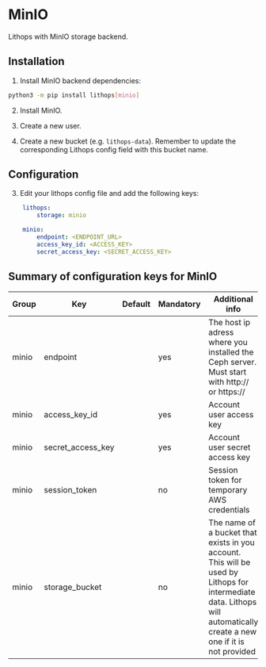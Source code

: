 # MinIO

Lithops with MinIO storage backend.


## Installation

1. Install MinIO backend dependencies:

```bash
python3 -m pip install lithops[minio]
```

2. Install MinIO.

3. Create a new user.

4. Create a new bucket (e.g. `lithops-data`). Remember to update the corresponding Lithops config field with this bucket name.

## Configuration

3. Edit your lithops config file and add the following keys:

```yaml
    lithops:
        storage: minio

    minio:
        endpoint: <ENDPOINT_URL>
        access_key_id: <ACCESS_KEY>
        secret_access_key: <SECRET_ACCESS_KEY>
```

## Summary of configuration keys for MinIO

|Group|Key|Default|Mandatory|Additional info|
|---|---|---|---|---|
|minio | endpoint | |yes | The host ip adress where you installed the Ceph server. Must start with http:// or https:// |
|minio | access_key_id | |yes | Account user access key |
|minio | secret_access_key | |yes | Account user secret access key |
|minio | session_token | |no | Session token for temporary AWS credentials |
|minio | storage_bucket | | no | The name of a bucket that exists in you account. This will be used by Lithops for intermediate data. Lithops will automatically create a new one if it is not provided |
